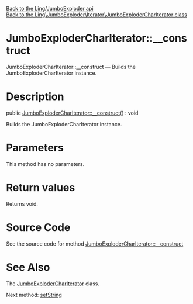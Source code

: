 [Back to the Ling/JumboExploder api](https://github.com/lingtalfi/JumboExploder/blob/master/doc/api/Ling/JumboExploder.md)<br>
[Back to the Ling\JumboExploder\Iterator\JumboExploderCharIterator class](https://github.com/lingtalfi/JumboExploder/blob/master/doc/api/Ling/JumboExploder/Iterator/JumboExploderCharIterator.md)


JumboExploderCharIterator::__construct
================



JumboExploderCharIterator::__construct — Builds the JumboExploderCharIterator instance.




Description
================


public [JumboExploderCharIterator::__construct](https://github.com/lingtalfi/JumboExploder/blob/master/doc/api/Ling/JumboExploder/Iterator/JumboExploderCharIterator/__construct.md)() : void




Builds the JumboExploderCharIterator instance.




Parameters
================

This method has no parameters.


Return values
================

Returns void.








Source Code
===========
See the source code for method [JumboExploderCharIterator::__construct](https://github.com/lingtalfi/JumboExploder/blob/master/Iterator/JumboExploderCharIterator.php#L32-L36)


See Also
================

The [JumboExploderCharIterator](https://github.com/lingtalfi/JumboExploder/blob/master/doc/api/Ling/JumboExploder/Iterator/JumboExploderCharIterator.md) class.

Next method: [setString](https://github.com/lingtalfi/JumboExploder/blob/master/doc/api/Ling/JumboExploder/Iterator/JumboExploderCharIterator/setString.md)<br>

